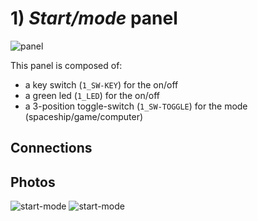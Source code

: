 # 1) *Start/mode* panel

![panel](panels/1-start/design-1.jpg)

This panel is composed of:
- a key switch (`1_SW-KEY`) for the on/off
- a green led (`1_LED`) for the on/off
- a 3-position toggle-switch (`1_SW-TOGGLE`) for the mode (spaceship/game/computer)

## Connections


## Photos
![start-mode](photos/panels/1-start/IMG_1902.JPG)
![start-mode](photos/panels/1-start/IMG_1904.JPG)